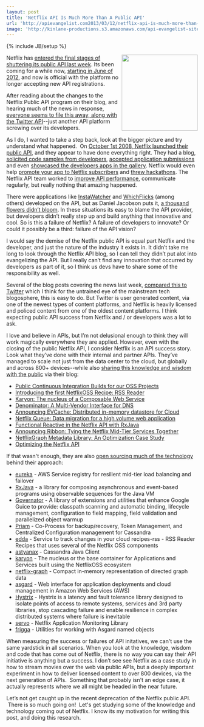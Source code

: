 ```yaml
---
layout: post
title: 'Netflix API Is Much More Than A Public API'
url: 'http://apievangelist.com2013/03/12/netflix-api-is-much-more-than-a-public-api/'
image: 'http://kinlane-productions.s3.amazonaws.com/api-evangelist-site/blog/netflix-square.png'
---
```

{% include JB/setup %}
<p>
     <img src="https://s3.amazonaws.com/kinlane-productions/api-evangelist/netflix/netflix-square.png"  width="200" align="right" />
</p>
<p>
     Netflix has <a href="http://developer.netflix.com/blog/read/Changes_to_the_Public_API_Program" target="_blank">entered the final stages of shuttering its public API last week</a>. Its been coming for a while now, <a href="http://developer.netflix.com/blog/read/Upcoming_Changes_to_the_Netflix_API_Program" target="_blank">starting in June of 2012</a>, and now is official with the platform no longer accepting new API registrations.
</p>
<p>
     After reading about the changes to the Netflix Public API program on their blog, and hearing much of the news in response, <a href="http://www.rethink-wireless.com/2013/03/11/netflix-public-api-program-retired.htm" target="_blank">everyone seems to file this away, along with the Twitter API</a>--just another API platform screwing over its developers.
</p>
<p>
     As I do, I wanted to take a step back, look at the bigger picture and try understand what happened.  On <a href="http://readwrite.com/2008/09/30/netflix_api_launches_tomorrow" target="_blank">October 1st 2008, Netflix launched their public API</a>, and they appear to have done everything right. They had a blog, <a href="http://developer.netflix.com/blog/read/Let_Us_Know_About_your_Libraries" target="_blank">solicited code samples from developers</a>, <a href="http://developer.netflix.com/blog/read/App_Gallery_Open_for_Developer_Submissions" target="_blank">accepted application submissions</a> and even <a href="http://developer.netflix.com/blog/read/Finding_nice_applications_via_the_Netflix_App_Gallery" target="_blank">showcased the developers apps in the gallery</a>. Netflix would even help <a href="http://developer.netflix.com/blog/read/Promote_Your_App_to_Netflix_Subscribers" target="_blank">promote your app to Netflix subscribers</a> and <a href="http://developer.netflix.com/blog/read/Untitled_1" target="_blank">threw hackathons</a>. The Netflix API team worked to <a href="http://developer.netflix.com/blog/read/API_Performance_Improvements" target="_blank">improve API performance</a>, communicate regularly, but really nothing that amazing happened.
</p>
<p>
     There were applications like <a href="http://instantwatcher.com/" target="_blank">InstaWatcher</a> and <a href="http://www.whichflicks.com/" target="_blank">WhichFlicks</a> (among others) developed on the API, but as Daniel Jacobson puts it, <a href="http://www.slideshare.net/michaelhart2/api-strategy-evolution-at-netflix" target="_blank">a thousand flowers didn’t bloom</a>. In these situations its easy to blame the API provider, but developers didn’t really step up and build anything that innovative and cool. So is this a failure of Netflix? A failure of developers to innovate? Or could it possibly be a third: failure of the API vision?
</p>
<p>
     I would say the demise of the Netflix public API is equal part Netflix and the developer, and just the nature of the industry it exists in. It didn’t take me long to look through the Netflix API blog, so I can tell they didn’t put alot into evangelizing the API. But I really can’t find any innovation that occurred by developers as part of it, so I think us devs have to share some of the responsibility as well.
</p>
<p>
     Several of the blog posts covering the news last week, <a href="http://www.engadget.com/2013/03/08/netflix-changes-its-current-api-program-by-ending-it-will-no/" target="_blank">compared this to Twitter</a> which I think for the untrained eye of the mainstream tech blogosphere, this is easy to do. But Twitter is user generated content, via one of the newest types of content platforms, and Netflix is heavily licensed and policed content from one of the oldest content platforms. I think expecting public API success from Netflix and / or developers was a lot to ask.
</p>
<p>
     I love and believe in APIs, but I’m not delusional enough to think they will work magically everywhere they are applied. However, even with the closing of the public Netflix API, I consider Netflix is an API success story. Look what they’ve done with their internal and partner APIs. They’ve managed to scale not just from the data center to the cloud, but globally and across 800+ devices--while also <a href="http://techblog.netflix.com/">sharing this knowledge and wisdom with the public</a> via their blog:
</p>
<ul >
     <li>
          <a href="http://techblog.netflix.com/2013/03/public-continuous-integration-builds.html">Public Continuous Integration Builds for our OSS Projects</a>
     </li>
     <li>
          <a href="http://techblog.netflix.com/2013/03/introducing-first-netflixoss-recipe-rss.html">Introducing the first NetflixOSS Recipe: RSS Reader</a>
     </li>
     <li>
          <a href="http://techblog.netflix.com/2013/03/karyon-nucleus-of-composable-web-service.html">Karyon: The nucleus of a Composable Web Service</a>
     </li>
     <li>
          <a href="http://techblog.netflix.com/2013/03/denominator-multi-vendor-interface-for.html">Denominator: A Multi-Vendor Interface for DNS</a>
     </li>
     <li>
          <a href="http://techblog.netflix.com/2013/02/announcing-evcache-distributed-in.html">Announcing EVCache: Distributed in-memory datastore for Cloud</a>
     </li>
     <li>
          <a href="http://techblog.netflix.com/2013/02/netflix-queue-data-migration-for-high.html">Netflix Queue: Data migration for a high volume web application</a>
     </li>
     <li>
          <a href="http://techblog.netflix.com/2013/02/rxjava-netflix-api.html">Functional Reactive in the Netflix API with RxJava</a>
     </li>
     <li>
          <a href="http://techblog.netflix.com/2013/01/announcing-ribbon-tying-netflix-mid.html">Announcing Ribbon: Tying the Netflix Mid-Tier Services Together</a>
     </li>
     <li>
          <a href="http://techblog.netflix.com/2013/01/netflixgraph-metadata-library_18.html">NetflixGraph Metadata Library: An Optimization Case Study</a>
     </li>
     <li>
          <a href="http://techblog.netflix.com/2013/01/optimizing-netflix-api.html">Optimizing the Netflix API</a>
     </li>
</ul>
<p>
     If that wasn't enough, they are also <a href="https://github.com/netflix">open sourcing much of the technology</a> behind their approach:
</p>
<ul >
     <li>
          <a href="https://github.com/Netflix/eureka">eureka</a> - AWS Service registry for resilient mid-tier load balancing and failover
     </li>
     <li>
          <a href="https://github.com/Netflix/RxJava">RxJava</a> - a library for composing asynchronous and event-based programs using observable sequences for the Java VM
     </li>
     <li>
          <a href="https://github.com/Netflix/governator">Governator</a> - A library of extensions and utilities that enhance Google Guice to provide: classpath scanning and automatic binding, lifecycle management, configuration to field mapping, field validation and parallelized object warmup
     </li>
     <li>
          <a href="https://github.com/Netflix/Priam">Priam</a> - Co-Process for backup/recovery, Token Management, and Centralized Configuration management for Cassandra
     </li>
     <li>
          <a href="https://github.com/Netflix/edda">edda</a> - Service to track changes in your cloud recipes-rss - RSS Reader Recipes that uses several of the Netflix OSS components
     </li>
     <li>
          <a href="https://github.com/Netflix/astyanax">astyanax</a> - Cassandra Java Client
     </li>
     <li>
          <a href="https://github.com/Netflix/karyon">karyon</a> - The nucleus or the base container for Applications and Services built using the NetflixOSS ecosystem
     </li>
     <li>
          <a href="https://github.com/Netflix/netflix-graph">netflix-graph</a> - Compact in-memory representation of directed graph data
     </li>
     <li>
          <a href="https://github.com/Netflix/asgard">asgard</a> - Web interface for application deployments and cloud management in Amazon Web Services (AWS)
     </li>
     <li>
          <a href="https://github.com/Netflix/Hystrix">Hystrix</a> - Hystrix is a latency and fault tolerance library designed to isolate points of access to remote systems, services and 3rd party libraries, stop cascading failure and enable resilience in complex distributed systems where failure is inevitable
     </li>
     <li>
          <a href="https://github.com/Netflix/servo">servo</a> - Netflix Application Monitoring Library
     </li>
     <li>
          <a href="https://github.com/Netflix/frigga">frigga</a> - Utilities for working with Asgard named objects
     </li>
</ul>
<p>
     When measuring the success or failures of API initatives, we can't use the same yardstick in all scenarios. When you look at the knowledge, wisdom and code that has come out of Netflix, there is no way you can say their API initiative is anything but a success. I don’t see see Netflix as a case study in how to stream movies over the web via public APIs, but a deeply important experiment in how to deliver licensed content to over 800 devices, via the next generation of APIs.  Something that probably isn't an edge case, it actually represents where we all might be headed in the near future.
</p>
<p>
     Let’s not get caught up in the recent deprecation of the Netflix public API.  There is so much going on!  Let's get studying some of the knowledge and technology coming out of Netflix. I know its my motivation for writing this post, and doing this research.
</p>
